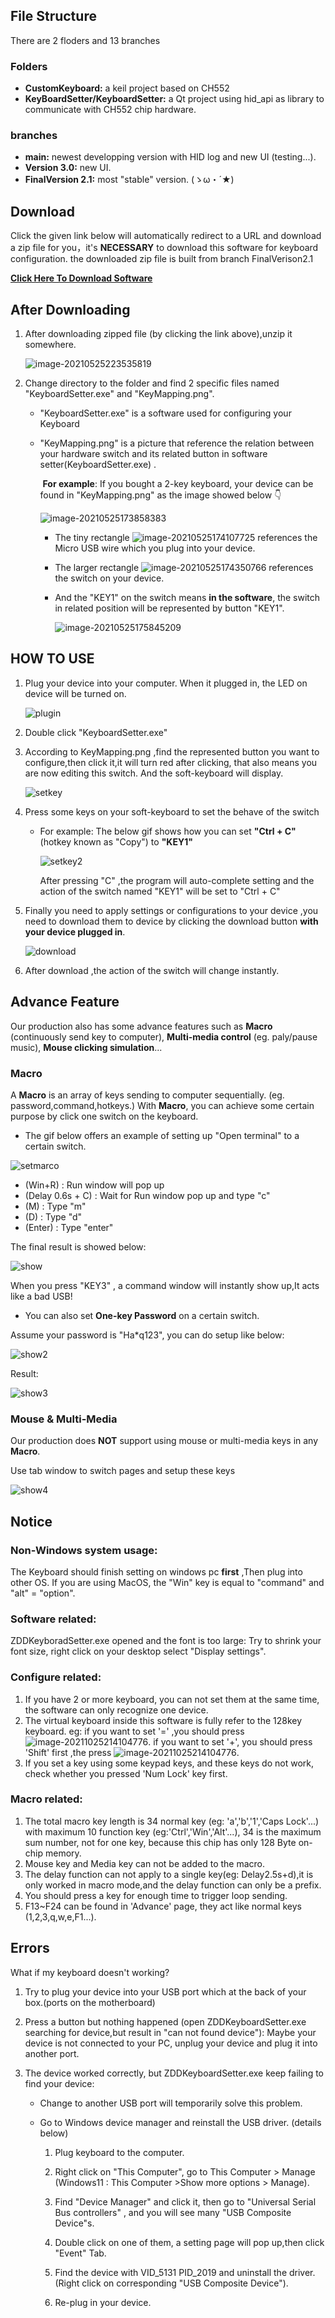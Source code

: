 ## File Structure

There are 2 floders and 13 branches

### Folders

* **CustomKeyboard:** a keil project based on CH552
* **KeyBoardSetter/KeyboardSetter:** a Qt project using hid_api as library to communicate with CH552 chip hardware.

### branches

* **main:** newest developping version with HID log and new UI (testing...).
* **Version 3.0:** new UI.
* **FinalVersion 2.1:** most "stable" version. (ゝω・´★)

## Download

Click the given link below will automatically redirect to a URL and download a zip file for you，it's **NECESSARY** to  download this software for keyboard configuration. the downloaded zip file is built from branch FinalVerison2.1

 **[Click Here To Download Software](http://8.210.3.182:9999/man/ZDDKeyboardSetter.zip)**

## After Downloading

1. After downloading zipped file (by clicking the link above),unzip it somewhere.

   ![image-20210525223535819](Readme.assets/image-20210525223535819.png)

2. Change directory to the folder and find 2 specific files named "KeyboardSetter.exe" and "KeyMapping.png".

   * "KeyboardSetter.exe" is a software used for configuring your Keyboard

   * "KeyMapping.png" is a picture that reference the relation between your hardware switch and its related button in software setter(KeyboardSetter.exe) .

     ​	**For example**:  If you bought a 2-key keyboard, your device can be found in "KeyMapping.png" as the image showed below 👇

     ![image-20210525173858383](Readme.assets/image-20210525173858383.png)

     * The tiny rectangle ![image-20210525174107725](Readme.assets/image-20210525174107725.png) references the Micro USB wire which you plug into your device.

     * The larger rectangle ![image-20210525174350766](Readme.assets/image-20210525174350766.png) references the switch on your device.

     * And the "KEY1" on the switch means **in the software**, the switch in related position will be represented by button "KEY1".

       ![image-20210525175845209](Readme.assets/image-20210525175845209.png)

     

## HOW   TO  USE

1. Plug your device into your computer. When it plugged in, the LED on device will be turned on.

   ![plugin](Readme.assets/plugin.gif)

2. Double click "KeyboardSetter.exe" 

3. According to KeyMapping.png ,find the represented button you want to configure,then click it,it will turn red after clicking, that also means you are now editing this switch. And the soft-keyboard will display. 

   ![setkey](Readme.assets/setkey.gif)

4. Press some keys on your soft-keyboard to set the behave  of the switch 

   * For example: The below gif shows how you can set **"Ctrl + C"** (hotkey known as "Copy")  to **"KEY1"**

     ![setkey2](Readme.assets/setkey2.gif)

     After pressing "C" ,the program will auto-complete setting and the action of the switch named "KEY1" will be set to "Ctrl + C"

5. Finally you need to apply settings or configurations to your device ,you need to download them to device by clicking the download button  **with your device plugged in**.

   ![download](Readme.assets/download.gif)

6. After download ,the action of the switch will change instantly.

## Advance Feature

Our production also has some advance features such as **Macro** (continuously send key to computer), **Multi-media control** (eg. paly/pause music), **Mouse clicking simulation**... 

### Macro

A **Macro** is an array of keys sending to computer sequentially. (eg. password,command,hotkeys.) With **Macro**, you can achieve some certain purpose by click one switch on the keyboard. 

* The gif below offers an example of setting up "Open terminal" to a certain switch.

![setmarco](Readme.assets/setmarco.gif)

* (Win+R) :  Run window will pop up
* (Delay 0.6s + C) : Wait for Run window pop up and type "c"
* (M) : Type "m"
* (D) :  Type "d"
* (Enter) : Type "enter"

The final result is showed below:

![show](Readme.assets/show.gif)

When you press "KEY3" , a command window will instantly show up,It acts like a bad USB!

* You can also set **One-key Password** on a certain switch.

Assume your password is "Ha*q123", you can do setup like below:

![show2](Readme.assets/show2.gif)

Result:

![show3](Readme.assets/show3.gif)

### Mouse & Multi-Media

Our production does **NOT** support using mouse or multi-media keys in any **Macro**.

Use tab window to switch pages and setup these keys

![show4](Readme.assets/show4.gif)



## Notice

### Non-Windows system usage:

The Keyboard should finish setting on windows pc **first** ,Then plug into other OS. If you are using MacOS, the "Win" key is equal to "command" and "alt" = "option".

### Software related:

ZDDKeyboradSetter.exe opened and the font is too large: Try to shrink your font size, right click on your desktop select "Display settings".

### Configure related:

1. If you have 2 or more keyboard, you can not set them at the same time, the software can only recognize one device.
2. The virtual keyboard inside this software is fully refer to the 128key keyboard. eg: if you want to set  '=' ,you should press ![image-20211025214104776](Readme.assets/image-20211025214104776-16377365559223.png). if you want to set '+', you should press 'Shift' first ,the press  ![image-20211025214104776](Readme.assets/image-20211025214104776.png).
3. If you set a key using some keypad keys, and these keys do not work, check whether you pressed 'Num Lock' key first.

### Macro related:

1. The total macro key length is 34 normal key (eg: 'a','b','1','Caps Lock'...) with maximum 10 function key (eg:'Ctrl','Win','Alt'...), 34 is the maximum sum number, not for one key, because this chip has only 128 Byte on-chip  memory.
2. Mouse key and Media key can not be added to the macro.
3. The delay function can not apply to a single key(eg: Delay2.5s+d),it is only worked in macro mode,and the delay function can only be a prefix.
4. You should press a key for enough time to trigger loop sending.
5. F13~F24 can be found in 'Advance' page, they act like normal keys (1,2,3,q,w,e,F1...).

## Errors

What if my keyboard doesn't working?

1. Try to plug your device into your USB port which at the back of your box.(ports on the motherboard)

2. Press a button but nothing happened (open ZDDKeyboardSetter.exe searching for device,but result in "can not found device"): Maybe your device is not connected to your PC, unplug your device and plug it into another port.

3. The device worked correctly, but ZDDKeyboardSetter.exe keep failing to find your device:

   * Change to another USB port will temporarily solve this problem.

   * Go to Windows device manager and reinstall the USB driver. (details below)

     1. Plug keyboard to the computer.

     2. Right click on "This Computer", go to This Computer > Manage (Windows11 : This Computer >Show more options > Manage).

     3. Find "Device Manager" and click it, then go to "Universal Serial Bus controllers" , and you will see many "USB Composite Device"s.

     4. Double click on one of them, a setting page will pop up,then click "Event" Tab.

     5. Find the device with VID_5131 PID_2019 and uninstall the driver.(Right click on corresponding "USB Composite Device").
     6. Re-plug in your device.

